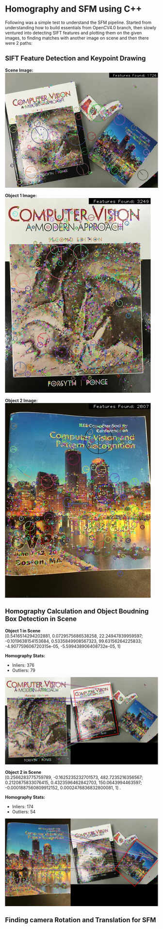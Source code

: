 # Homography and SFM using C++
Following was a simple test to understand the SFM pipeline. Started from understanding how to build essentials from OpenCV4.0 branch, then slowly ventured into detecting SIFT features and plotting them on the given images, to finding matches with another image on scene and then there were 2 paths:

## SIFT Feature Detection and Keypoint Drawing
<b>Scene Image:</b>  
![](compvisiontests/Output/homography/dst_1.jpg)

<b>Object 1 Image:</b>  
![](compvisiontests/Output/homography/src_1.jpg)

<b>Object 2 Image:</b>  
![](compvisiontests/Output/homography/src_2.jpg)

## Homography Calculation and Object Boudning Box Detection in Scene
<b>Object 1 in Scene</b>  
[0.5416514294202881, 0.0729575686538258, 22.24947839959597;  
 -0.1019638154153684, 0.5335849908567323, 99.63156264225833;  
 -4.907759606720315e-05, -5.599438906408732e-05, 1]   
  
<b>Homography Stats:</b>  
- Inliers: 376 
- Outliers: 79  
  
![](compvisiontests/Output/homography/src_1_dst_1.jpg)

<b>Object 2 in Scene</b>  
[0.2566283775759789, -0.1625235232701573, 482.7235216356567;  
 0.2120875833076415, 0.4323596462842703, 150.0643994463597;  
 -0.0001887560809912152, 0.0002476836832800081, 1] . 
  
<b>Homography Stats:</b>  
- Inliers: 174 
- Outliers: 54  
  
![](compvisiontests/Output/homography/src_2_dst_1.jpg)

## Finding camera Rotation and Translation for SFM

